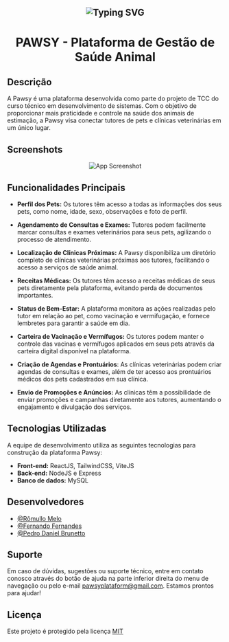 
<h2 align="center">
  
![Typing SVG](https://media.discordapp.net/attachments/691421631700271114/1135310228922056734/logo-green.png?width=187&height=53)

</h2>
<h1 align="center">
  PAWSY - Plataforma de Gestão de Saúde Animal
</h1>


## Descrição
A Pawsy é uma plataforma desenvolvida como parte do projeto de TCC do curso técnico em desenvolvimento de sistemas. Com o objetivo de proporcionar mais praticidade e controle na saúde dos animais de estimação, a Pawsy visa conectar tutores de pets e clínicas veterinárias em um único lugar.
## Screenshots

<div align="center">

![App Screenshot](https://media.discordapp.net/attachments/691421631700271114/1135317576122118225/Frame_180_1.png?width=1283&height=671)

</div>

## Funcionalidades Principais

- **Perfil dos Pets:** Os tutores têm acesso a todas as informações dos seus pets, como nome, idade, sexo, observações e foto de perfil.

- **Agendamento de Consultas e Exames:** Tutores podem facilmente marcar consultas e exames veterinários para seus pets, agilizando o processo de atendimento.

- **Localização de Clínicas Próximas:** A Pawsy disponibiliza um diretório completo de clínicas veterinárias próximas aos tutores, facilitando o acesso a serviços de saúde animal.

- **Receitas Médicas:** Os tutores têm acesso a receitas médicas de seus pets diretamente pela plataforma, evitando perda de documentos importantes.

- **Status de Bem-Estar:** A plataforma monitora as ações realizadas pelo tutor em relação ao pet, como vacinação e vermifugação, e fornece lembretes para garantir a saúde em dia.

- **Carteira de Vacinação e Vermífugos:** Os tutores podem manter o controle das vacinas e vermífugos aplicados em seus pets através da carteira digital disponível na plataforma.

- **Criação de Agendas e Prontuários**: As clínicas veterinárias podem criar agendas de consultas e exames, além de ter acesso aos prontuários médicos dos pets cadastrados em sua clínica.

- **Envio de Promoções e Anúncios:** As clínicas têm a possibilidade de enviar promoções e campanhas diretamente aos tutores, aumentando o engajamento e divulgação dos serviços.
## Tecnologias Utilizadas
A equipe de desenvolvimento utiliza as seguintes tecnologias para construção da plataforma Pawsy:

- **Front-end:** ReactJS, TailwindCSS, ViteJS
- **Back-end:** NodeJS e Express
- **Banco de dados:** MySQL
## Desenvolvedores

- [@Rômullo Melo](https://www.github.com/rom013)
- [@Fernando Fernandes](https://www.github.com/Fernando-Fernandes05)
- [@Pedro Daniel Brunetto](https://www.github.com/PedroDanielBrunetto)


## Suporte

Em caso de dúvidas, sugestões ou suporte técnico, entre em contato conosco através do botão de ajuda na parte inferior direita do menu de navegação ou pelo e-mail pawsyplataform@gmail.com. Estamos prontos para ajudar!
## Licença

Este projeto é protegido pela licença [MIT](https://choosealicense.com/licenses/mit/)

